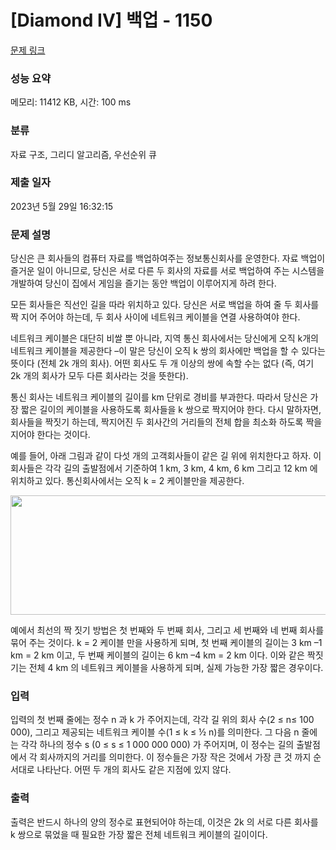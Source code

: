# [Diamond IV] 백업 - 1150 

[문제 링크](https://www.acmicpc.net/problem/1150) 

### 성능 요약

메모리: 11412 KB, 시간: 100 ms

### 분류

자료 구조, 그리디 알고리즘, 우선순위 큐

### 제출 일자

2023년 5월 29일 16:32:15

### 문제 설명

<p>당신은 큰 회사들의 컴퓨터 자료를 백업하여주는 정보통신회사를 운영한다. 자료 백업이 즐거운 일이 아니므로, 당신은 서로 다른 두 회사의 자료를 서로 백업하여 주는 시스템을 개발하여 당신이 집에서 게임을 즐기는 동안 백업이 이루어지게 하려 한다.</p>

<p>모든 회사들은 직선인 길을 따라 위치하고 있다. 당신은 서로 백업을 하여 줄 두 회사를 짝 지어 주어야 하는데, 두 회사 사이에 네트워크 케이블을 연결 사용하여야 한다.</p>

<p>네트워크 케이블은 대단히 비쌀 뿐 아니라, 지역 통신 회사에서는 당신에게 오직 k개의 네트워크 케이블을 제공한다 –이 말은 당신이 오직 k 쌍의 회사에만 백업을 할 수 있다는 뜻이다 (전체 2k 개의 회사). 어떤 회사도 두 개 이상의 쌍에 속할 수는 없다 (즉, 여기 2k 개의 회사가 모두 다른 회사라는 것을 뜻한다).</p>

<p>통신 회사는 네트워크 케이블의 길이를 km 단위로 경비를 부과한다. 따라서 당신은 가장 짧은 길이의 케이블을 사용하도록 회사들을 k 쌍으로 짝지어야 한다. 다시 말하자면, 회사들을 짝짓기 하는데, 짝지어진 두 회사간의 거리들의 전체 합을 최소화 하도록 짝을 지어야 한다는 것이다.</p>

<p>예를 들어, 아래 그림과 같이 다섯 개의 고객회사들이 같은 길 위에 위치한다고 하자. 이 회사들은 각각 길의 출발점에서 기준하여 1 km, 3 km, 4 km, 6 km 그리고 12 km 에 위치하고 있다. 통신회사에서는 오직 k = 2 케이블만을 제공한다.</p>

<p><img alt="" src="" style="height:191px; width:539px"></p>

<p>예에서 최선의 짝 짓기 방법은 첫 번째와 두 번째 회사, 그리고 세 번째와 네 번째 회사를 묶어 주는 것이다. k = 2 케이블 만을 사용하게 되며, 첫 번째 케이블의 길이는 3 km –1 km = 2 km 이고, 두 번째 케이블의 길이는 6 km –4 km = 2 km 이다. 이와 같은 짝짓기는 전체 4 km 의 네트워크 케이블을 사용하게 되며, 실제 가능한 가장 짧은 경우이다.</p>

### 입력 

 <p>입력의 첫 번째 줄에는 정수 n 과 k 가 주어지는데, 각각 길 위의 회사 수(2 ≤ n≤ 100 000), 그리고 제공되는 네트워크 케이블 수(1 ≤ k ≤ ½ n)를 의미한다. 그 다음 n 줄에는 각각 하나의 정수 s (0 ≤ s ≤ 1 000 000 000) 가 주어지며, 이 정수는 길의 출발점에서 각 회사까지의 거리를 의미한다. 이 정수들은 가장 작은 것에서 가장 큰 것 까지 순서대로 나타난다. 어떤 두 개의 회사도 같은 지점에 있지 않다.</p>

### 출력 

 <p>출력은 반드시 하나의 양의 정수로 표현되어야 하는데, 이것은 2k 의 서로 다른 회사를 k 쌍으로 묶었을 때 필요한 가장 짧은 전체 네트워크 케이블의 길이이다.</p>


